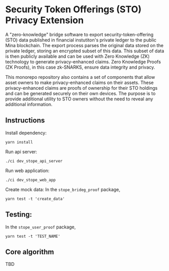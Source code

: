 # Security Token Offerings (STO) Privacy Extension

A "zero-knowledge" bridge software to export security-token-offering (STO) data published in
financial instutiton's private ledger to the public Mina blockchain. The export process parses the
original data stored on the private ledger, storing an encrypted subset of this data. This subset
of data is then publicly available and can be used with Zero Knowledge (ZK) technology to generate
privacy-enhanced claims. Zero Knowledge Proofs (ZK Proofs), in this case zk-SNARKS, ensure data
integrity and privacy.

This monorepo repository also contains a set of components that allow asset owners to make
privacy-enhanced claims on their assets. These privacy-enhanced claims are proofs of ownership for
their STO holdings and can be generated securely on their own devices. The purpose is to provide
additional utility to STO owners without the need to reveal any additional information.

## Instructions

Install dependency:

```
yarn install
```

Run api server:

```
./ci dev_stope_api_server
```

Run web application:

```
./ci dev_stope_web_app
```

Create mock data:
In the `stope_brideg_proof` package,

```
yarn test -t 'create_data'
```

## Testing:

In the `stope_user_proof` package,

```
yarn test -t 'TEST_NAME'
```

## Core algorithm

TBD
